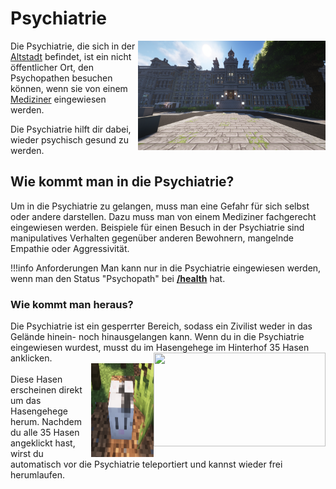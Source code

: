 # Psychiatrie
<img align="right" width="300" height="175" src="../../assets/image/orte/Psychiatrie/psychiatrie.png"> 

Die Psychiatrie, die sich in der [Altstadt](../../pages/gebiete/altstadt.md) befindet, ist ein nicht öffentlicher Ort, den Psychopathen besuchen können, wenn sie von einem [Mediziner](../../pages/fraktionen/rettungsdienst.md) eingewiesen werden.

Die Psychiatrie hilft dir dabei, wieder psychisch gesund zu werden.

## Wie kommt man in die Psychiatrie?
Um in die Psychiatrie zu gelangen, muss man eine Gefahr für sich selbst oder andere darstellen. Dazu muss man von einem Mediziner fachgerecht eingewiesen werden. Beispiele für einen Besuch in der Psychiatrie sind manipulatives Verhalten gegenüber anderen Bewohnern, mangelnde Empathie oder Aggressivität.

!!!info Anforderungen
   Man kann nur in die Psychiatrie eingewiesen werden, wenn man den Status "Psychopath" bei [**/health**](../../pages/krankheiten/gesundheit.md) hat.

### Wie kommt man heraus?
Die Psychiatrie ist ein gesperrter Bereich, sodass ein Zivilist weder in das Gelände hinein- noch hinausgelangen kann. Wenn du in die Psychiatrie eingewiesen wurdest, musst du im Hasengehege im Hinterhof 35 Hasen anklicken. <img align="right" width="275" height="150" src="../../assets/image/orte/Psychiatrie/hasengehege.png"> <br><img align="right" width="100" height="150" src="../../assets/image/orte/Psychiatrie/hase.png"> <br>Diese Hasen erscheinen direkt um das Hasengehege herum. Nachdem du alle 35 Hasen angeklickt hast, wirst du automatisch vor die Psychiatrie teleportiert und kannst wieder frei herumlaufen.
